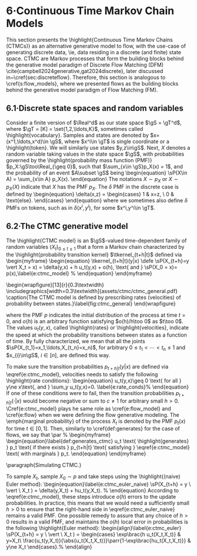 # 6·Continuous Time Markov Chain Models

This section presents the \highlight{Continuous Time Markov Chains (CTMCs)} as an alternative generative model to flow, with the use-case of generating discrete data, \ie, data residing in a discrete (and finite) state space.
CTMC are Markov processes that form the building blocks behind the generative model paradigm of Discrete Flow Matching (DFM) \cite{campbell2024generative,gat2024discrete}, later discussed in~\cref{sec:discreteflow}.
Therefore, this section is analogous to \cref{s:flow_models}, where we presented flows as the building blocks behind the generative model paradigm of Flow Matching (FM).

## 6.1·Discrete state spaces and random variables

Consider a finite version of $\Real^d$ as our state space $\gS = \gT^d$, where $\gT = [K] = \set{1,2,\ldots,K}$, sometimes called \highlight{vocabulary}.
Samples and states are denoted by $x=(x^1,\ldots,x^d)\in \gS$, where $x^i\in \gT$ is single coordinate or a \highlight{token}. We will similarly use states $y,z\in\gS$.
Next, $X$ denotes a random variable taking values in the state space $\gS$, with probabilities governed by the \highlight{probability mass function (PMF)} $p_X:\gS\too\Real_{\geq 0}$, such that $\sum_{x\in \gS}p_X(x) = 1$, and the probability of an event $A\subset \gS$ being
\begin{equation}
    \sP(X\in A) = \sum_{x\in A} p_X(x).
\end{equation}
The notations $X\sim p_X$ or $X\sim p_X(X)$ indicate that $X$ has the PMF $p_X$.
The $\delta$ PMF in the discrete case is defined by
\begin{equation}
    \delta(x,z) = \begin{cases}
        1 & x=z, \\ 0 & \text{else}.
    \end{cases}
\end{equation}
where we sometimes also define $\delta$ PMFs on tokens, such as in $\delta(x^i,y^i)$, for some $x^i,y^i\in \gT$.

## 6.2·The CTMC generative model

The \highlight{CTMC model} is an $\gS$-valued time-dependent family of random variables $(X_t)_{0\leq t \leq 1}$ that a form a Markov chain characterized by the \highlight{probability transition kernel} $\tkernel_{t+h|t}$ defined via
\begin{myframe}
\begin{equation}
    \tkernel_{t+h|t}(y|x) \defe \sP(X_{t+h}=y \vert X_t = x) = \delta(y,x) + h u_t(y,x) + o(h), \text{ and }
    \sP(X_0 = x)= p(x),\label{e:ctmc_model} %
    \end{equation}
\end{myframe}

\begin{wrapfigure}[13]{r}{0.3\textwidth}
  \includegraphics[width=0.3\textwidth]{assets/ctmc/ctmc_general.pdf}
  \caption{The CTMC model is defined by prescribing rates (velocities) of probability between states.}\label{fig:ctmc_general}
\end{wrapfigure}

where the PMF $p$ indicates the initial distribution of the process at time $t=0$, and $o(h)$ is an arbitrary function satisfying $o(h)/h\too 0$ as $t\too 0$.
The values $u_t(y,x)$, called \highlight{rates} or \highlight{velocities}, indicate the speed at which the probability transitions between states as a function of time.
By fully characterized, we mean that all the joints $\sP(X_{t_1}=x_1,\ldots,X_{t_n}=x_n)$, for arbitrary $0\leq t_1 < \cdots < t_n \leq 1$ and $x_{i}\in\gS$, $i\in[n]$, are defined this way.


To make sure the transition probabilities $p_{t+h|t}(y|x)$ are defined via \eqref{e:ctmc_model}, velocities needs to satisfy the following \highlight{rate conditions}:
\begin{equation}
    u_t(y,x)\geq 0 \text{ for all } y\ne x\text{, and } \sum_y u_t(y,x)=0. \label{e:rate_conds}%
\end{equation}
If one of these conditions were to fail, then the transition probabilities $p_{t+h|t}(\cdot|x)$ would become negative or sum to $c \neq 1$ for arbitrary small $h>0$.
\Cref{e:ctmc_model} plays he same role as \cref{e:flow_model} and \cref{e:flow} when we were defining the flow generative modeling.
The \emph{marginal probability} of the process $X_t$ is denoted by the PMF $p_t(x)$ for time $t \in[0,1]$.
Then, similarly to \cref{def:generates} for the case of flows, we say that
\par %
\begin{myframe}
\begin{equation}\label{def:generates_ctmc}
    u_t \text{ \highlight{generates} } p_t \text{ if there exists } p_{t+h|t} \text{ satisfying } \eqref{e:ctmc_model} \text{ with marginals } p_t.
\end{equation}
\end{myframe}

\paragraph{Simulating CTMC.}

To sample $X_t$, sample $X_0\sim p$ and take steps using the \highlight{(naive) Euler method}:
\begin{equation}\label{e:ctmc_euler_naive}
    \sP(X_{t+h} = y \ \vert \ X_t ) =  \delta(y,X_t) + hu_t(y,X_t). %
\end{equation}
According to \eqref{e:ctmc_model}, these steps introduce $o(h)$ errors to the update probabilities.
In practice, this means that we would need a sufficiently small $h>0$ to ensure that the right-hand side in \eqref{e:ctmc_euler_naive} remains a valid PMF.
One possible remedy to assure that any choice of $h>0$ results in a valid PMF, and maintains the $o(h)$ local error in probabilities is the following \highlight{Euler method}:
\begin{align}\label{e:ctmc_euler}
    \sP(X_{t+h} = y \ \vert \ X_t ) =  \begin{cases}
       \exp\brac{h u_t(X_t,X_t)} & y=X_t\\
       \frac{u_t(y,X_t)}{\abs{u_t(X_t,X_t)}}\parr{1-\exp\brac{hu_t(X_t,X_t)}} & y\ne X_t
    \end{cases}.%
\end{align}